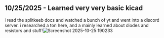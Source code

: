<!--
  ===================    !!READ THIS NOTICE!!   ====================
  DO NOT edit this file manually. Your changes WILL BE OVERWRITTEN!
  This journal is auto generated and updated by Hack Club Blueprint.
  To edit this file, please edit your journal entries on Blueprint.
  ==================================================================
-->

## 10/25/2025 - Learned very very basic kicad  

i read the splitkeeb docs and watched a bunch of yt and went into a discord server. i researched a ton here, and a mainly learned about diodes and resistors and stuff!![Screenshot 2025-10-25 190233](https://blueprint.hackclub.com/user-attachments/blobs/proxy/eyJfcmFpbHMiOnsiZGF0YSI6NTUzMywicHVyIjoiYmxvYl9pZCJ9fQ==--ee7e1ac974c1604b84e5669a83e954a19cccd7a7/Screenshot%202025-10-25%20190233.png)
  

